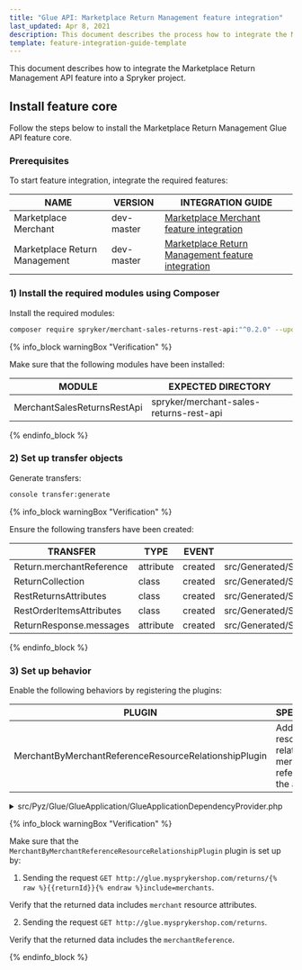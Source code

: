```yaml
---
title: "Glue API: Marketplace Return Management feature integration"
last_updated: Apr 8, 2021
description: This document describes the process how to integrate the Marketplace Return Management API feature into a Spryker project.
template: feature-integration-guide-template
---
```


This document describes how to integrate the Marketplace Return Management API feature into a Spryker project.

## Install feature core

Follow the steps below to install the Marketplace Return Management Glue API feature core.

### Prerequisites
<!-- List the features a project must have before they can integrate the current feature. -->

To start feature integration, integrate the required features:
<!--See feature mapping at [Features](https://release.spryker.com/features). -->

| NAME | VERSION | INTEGRATION GUIDE |
| --------- | ------ | --------|
| Marketplace Merchant | dev-master  | [Marketplace Merchant feature integration](/docs/marketplace/dev/feature-integration-guides/{{page.version}}/marketplace-merchant-feature-integration.html) |
| Marketplace Return Management | dev-master | [Marketplace Return Management feature integration](/docs/marketplace/dev/feature-integration-guides/{{page.version}}/marketplace-return-management-feature-integration.html) |

### 1) Install the required modules using Сomposer
<!--Provide one or more console commands with the exact latest version numbers of all required modules. If the Composer command contains the modules that are not related to the current feature, move them to the [prerequisites](#prerequisites).-->

Install the required modules:

```bash
composer require spryker/merchant-sales-returns-rest-api:"^0.2.0" --update-with-dependencies
```

{% info_block warningBox "Verification" %}
<!--Describe how a developer can check they have completed the step correctly.-->

Make sure that the following modules have been installed:

| MODULE  | EXPECTED DIRECTORY <!--for public Demo Shops--> |
| -------- | ------------------- |
|MerchantSalesReturnsRestApi | spryker/merchant-sales-returns-rest-api |

{% endinfo_block %}


### 2) Set up transfer objects
<!--If the feature has database definition changes, merge the steps as described in [Set up database schema and transfer objects](#set-up-database-schema-and-transfer-objects). Provide code snippet with transfer schema changes, describing the changes before each code snippet. Provide the console commands to apply the changes in project and core.-->

Generate transfers:

```bash
console transfer:generate
```

{% info_block warningBox "Verification" %}
<!--Describe how a developer can check they have completed the step correctly.-->

Ensure the following transfers have been created:

| TRANSFER | TYPE | EVENT  | PATH  |
| --------- | ------- | ----- | ------------- |
| Return.merchantReference | attribute | created | src/Generated/Shared/Transfer/ReturnTransfer |
| ReturnCollection | class | created | src/Generated/Shared/Transfer/ReturnCollectionTransfer |
| RestReturnsAttributes | class | created | src/Generated/Shared/Transfer/RestReturnsAttributesTransfer |
| RestOrderItemsAttributes | class | created | src/Generated/Shared/Transfer/RestOrderItemsAttributesTransfer |
| ReturnResponse.messages | attribute | created | src/Generated/Shared/Transfer/ReturnResponseTransfer |

{% endinfo_block %}

### 3) Set up behavior
<!--This is a comment, it will not be included -->
Enable the following behaviors by registering the plugins:

| PLUGIN  | SPECIFICATION | PREREQUISITES | NAMESPACE |
| ------------ | ----------- | ----- | ------------ |
| MerchantByMerchantReferenceResourceRelationshipPlugin | Adds `merchants` resources as relationship by merchant references in the attributes |  |  Spryker\Glue\MerchantsRestApi\Plugin\GlueApplication     |

<details>
<summary markdown='span'>src/Pyz/Glue/GlueApplication/GlueApplicationDependencyProvider.php</summary>

```php
<?php

namespace Pyz\Glue\GlueApplication;

use Spryker\Glue\MerchantsRestApi\Plugin\GlueApplication\MerchantByMerchantReferenceResourceRelationshipPlugin;
use Spryker\Glue\GlueApplicationExtension\Dependency\Plugin\ResourceRelationshipCollectionInterface;

class GlueApplicationDependencyProvider extends SprykerGlueApplicationDependencyProvider
{
  protected function getResourceRelationshipPlugins(
          ResourceRelationshipCollectionInterface $resourceRelationshipCollection
      ): ResourceRelationshipCollectionInterface {
          $resourceRelationshipCollection->addRelationship(
                SalesReturnsRestApiConfig::RESOURCE_RETURNS,
                new MerchantByMerchantReferenceResourceRelationshipPlugin()
            );

            return $resourceRelationshipCollection;
      }

}
```

</details>

{% info_block warningBox "Verification" %}
<!--Describe how a developer can check they have completed the step correctly.-->

Make sure that the `MerchantByMerchantReferenceResourceRelationshipPlugin`
plugin is set up by:
1. Sending the request `GET http://glue.mysprykershop.com/returns/{% raw %}{{returnId}}{% endraw %}include=merchants`.

Verify that the returned data includes `merchant` resource attributes.

2. Sending the request `GET http://glue.mysprykershop.com/returns`.

Verify that the returned data includes the `merchantReference`.

{% endinfo_block %}
